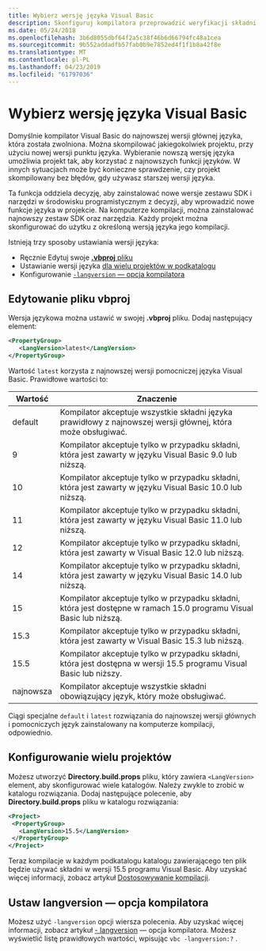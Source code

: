 ```yaml
---
title: Wybierz wersję języka Visual Basic
description: Skonfiguruj kompilatora przeprowadzić weryfikacji składni przy użyciu określonej wersji kompilatora.
ms.date: 05/24/2018
ms.openlocfilehash: 3b6d8055dbf64f2a5c38f46b6d66794fc48a1cea
ms.sourcegitcommit: 9b552addadfb57fab0b9e7852ed4f1f1b8a42f8e
ms.translationtype: MT
ms.contentlocale: pl-PL
ms.lasthandoff: 04/23/2019
ms.locfileid: "61797036"
---
```

# <a name="select-the-visual-basic-language-version"></a>Wybierz wersję języka Visual Basic

Domyślnie kompilator Visual Basic do najnowszej wersji głównej języka, która została zwolniona. Można skompilować jakiegokolwiek projektu, przy użyciu nowej wersji punktu języka. Wybieranie nowszą wersję języka umożliwia projekt tak, aby korzystać z najnowszych funkcji języków. W innych sytuacjach może być konieczne sprawdzenie, czy projekt skompilowany bez błędów, gdy używasz starszej wersji języka.

Ta funkcja oddziela decyzję, aby zainstalować nowe wersje zestawu SDK i narzędzi w środowisku programistycznym z decyzji, aby wprowadzić nowe funkcje języka w projekcie. Na komputerze kompilacji, można zainstalować najnowszy zestaw SDK oraz narzędzia. Każdy projekt można skonfigurować do użytku z określoną wersją języka jego kompilacji.

Istnieją trzy sposoby ustawiania wersji języka:

- Ręcznie Edytuj swoje [ **.vbproj** pliku](#edit-the-vbproj-file)
- Ustawianie wersji języka [dla wielu projektów w podkatalogu](#configure-multiple-projects)
- Konfigurowanie [ `-langversion` — opcja kompilatora](#set-the-langversion-compiler-option)

## <a name="edit-the-vbproj-file"></a>Edytowanie pliku vbproj

Wersja językowa można ustawić w swojej **.vbproj** pliku. Dodaj następujący element:

```xml
<PropertyGroup>
   <LangVersion>latest</LangVersion>
</PropertyGroup>
```

Wartość `latest` korzysta z najnowszej wersji pomocniczej języka Visual Basic. Prawidłowe wartości to:

|Wartość|Znaczenie|
|------------|-------------|
|default|Kompilator akceptuje wszystkie składni języka prawidłowy z najnowszej wersji głównej, która może obsługiwać.|
|9|Kompilator akceptuje tylko w przypadku składni, która jest zawarty w języku Visual Basic 9.0 lub niższą.|
|10|Kompilator akceptuje tylko w przypadku składni, która jest zawarty w języku Visual Basic 10.0 lub niższą.|
|11|Kompilator akceptuje tylko w przypadku składni, która jest zawarty w języku Visual Basic 11.0 lub niższą.|
|12|Kompilator akceptuje tylko w przypadku składni, która jest zawarty w Visual Basic 12.0 lub niższą.|
|14|Kompilator akceptuje tylko w przypadku składni, która jest zawarty w języku Visual Basic 14.0 lub niższą.|
|15|Kompilator akceptuje tylko w przypadku składni, która jest dostępne w ramach 15.0 programu Visual Basic lub niższą.|
|15.3|Kompilator akceptuje tylko w przypadku składni, która jest zawarty w Visual Basic 15.3 lub niższą.|
|15.5|Kompilator akceptuje tylko w przypadku składni, która jest dostępna w wersji 15.5 programu Visual Basic lub niższy.|
|najnowsza|Kompilator akceptuje wszystkie składni obowiązujący język, który może obsługiwać.|

Ciągi specjalne `default` i `latest` rozwiązania do najnowszej wersji głównych i pomocniczych język zainstalowany na komputerze kompilacji, odpowiednio.

## <a name="configure-multiple-projects"></a>Konfigurowanie wielu projektów

Możesz utworzyć **Directory.build.props** pliku, który zawiera `<LangVersion>` element, aby skonfigurować wiele katalogów. Należy zwykle to zrobić w katalogu rozwiązania. Dodaj następujące polecenie, aby **Directory.build.props** pliku w katalogu rozwiązania:

```xml
<Project>
 <PropertyGroup>
   <LangVersion>15.5</LangVersion>
 </PropertyGroup>
</Project>
```

Teraz kompilacje w każdym podkatalogu katalogu zawierającego ten plik będzie używać składni w wersji 15.5 programu Visual Basic. Aby uzyskać więcej informacji, zobacz artykuł [Dostosowywanie kompilacji](/visualstudio/msbuild/customize-your-build).

## <a name="set-the-langversion-compiler-option"></a>Ustaw langversion — opcja kompilatora

Możesz użyć `-langversion` opcji wiersza polecenia. Aby uzyskać więcej informacji, zobacz artykuł [- langversion](../reference/command-line-compiler/langversion.md) — opcja kompilatora. Możesz wyświetlić listę prawidłowych wartości, wpisując `vbc -langversion:?` .
